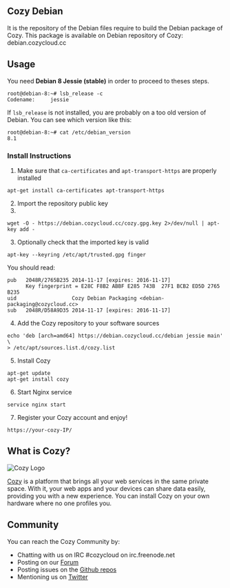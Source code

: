 ## Cozy Debian

It is the repository of the Debian files require to build the Debian package of Cozy. 
This package is available on Debian repository of Cozy: debian.cozycloud.cc

## Usage

You need **Debian 8 Jessie (stable)** in order to proceed to theses steps.

```
root@debian-8:~# lsb_release -c
Codename:     jessie
```

If `lsb_release` is not installed, you are probably on a too old version of
Debian. You can see which version like this:

```
root@debian-8:~# cat /etc/debian_version
8.1
```

### Install Instructions

1. Make sure that `ca-certificates` and `apt-transport-https` are properly installed

```
apt-get install ca-certificates apt-transport-https
```

2. Import the repository public key
3. 
```
wget -O - https://debian.cozycloud.cc/cozy.gpg.key 2>/dev/null | apt-key add -
```

3. Optionally check that the imported key is valid
```
apt-key --keyring /etc/apt/trusted.gpg finger
```

You should read:

```
pub   2048R/2765B235 2014-11-17 [expires: 2016-11-17]
      Key fingerprint = E28C F8B2 ABBF E285 743B  27F1 BCB2 ED5D 2765 B235
uid                  Cozy Debian Packaging <debian-packaging@cozycloud.cc>
sub   2048R/D58A9D35 2014-11-17 [expires: 2016-11-17]
```

4. Add the Cozy repository to your software sources

```
echo 'deb [arch=amd64] https://debian.cozycloud.cc/debian jessie main' \
> /etc/apt/sources.list.d/cozy.list
```

5. Install Cozy

```
apt-get update
apt-get install cozy
```
    
6. Start Nginx service

```
service nginx start
```

7. Register your Cozy account and enjoy!

```
https://your-cozy-IP/
```

## What is Cozy?

![Cozy Logo](https://raw.github.com/cozy/cozy-setup/gh-pages/assets/images/happycloud.png)

[Cozy](http://cozy.io) is a platform that brings all your web services in the
same private space.  With it, your web apps and your devices can share data
easily, providing you
with a new experience. You can install Cozy on your own hardware where no one
profiles you. 

## Community 

You can reach the Cozy Community by:

* Chatting with us on IRC #cozycloud on irc.freenode.net
* Posting on our [Forum](https://forum.cozy.io/)
* Posting issues on the [Github repos](https://github.com/cozy/)
* Mentioning us on [Twitter](http://twitter.com/mycozycloud)

